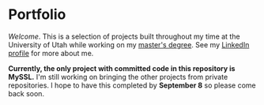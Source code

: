# Portfolio
*Welcome*. This is a selection of projects built throughout my time at the University of Utah while working on my [master's degree](https://msd.utah.edu). See my [LinkedIn profile](linkedin.com/in/mattjosse) for more about me.

**Currently, the only project with committed code in this repository is MySSL.** I'm still working on bringing the other projects from private repositories. I hope to have this completed by **September 8** so please come back soon.
